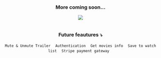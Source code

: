  
<div align="center"> 

### More coming soon... 

![](https://pa1.narvii.com/8243/bba05248ec24f27a4f8c58a7d5c11b30f1696e3dr1-640-358_hq.gif)

#

 
### Future feautures ⤵
`Mute & Unmute Trailer` &nbsp;&nbsp;
`Authentication`  &nbsp;&nbsp;
`Get movies info` &nbsp;&nbsp;
`Save to watch list` &nbsp;&nbsp;
`Stripe payment gateway` &nbsp;&nbsp;

</div>

